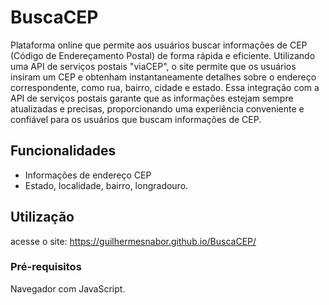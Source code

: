# BuscaCEP

Plataforma online que permite aos usuários buscar informações de CEP (Código de Endereçamento Postal) de forma rápida e eficiente. Utilizando uma API de serviços postais "viaCEP", o site permite que os usuários insiram um CEP e obtenham instantaneamente detalhes sobre o endereço correspondente, como rua, bairro, cidade e estado. Essa integração com a API de serviços postais garante que as informações estejam sempre atualizadas e precisas, proporcionando uma experiência conveniente e confiável para os usuários que buscam informações de CEP.

## Funcionalidades

- Informações de endereço CEP
- Estado, localidade, bairro, longradouro. 

## Utilização

acesse o site: https://guilhermesnabor.github.io/BuscaCEP/

### Pré-requisitos

Navegador com JavaScript.
